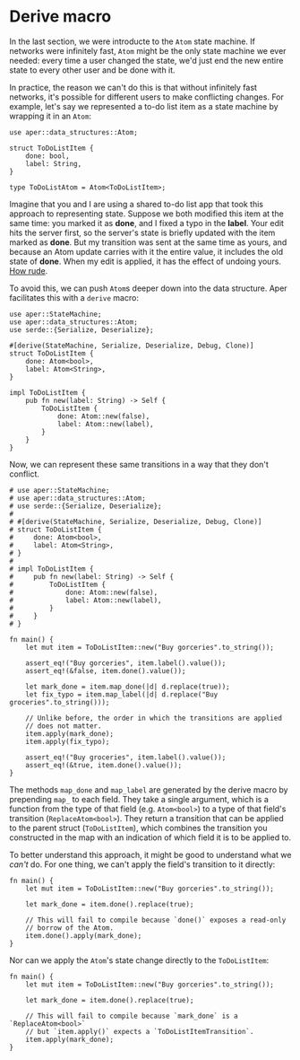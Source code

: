# Derive macro

In the last section, we were introducte to the `Atom` state machine.
If networks were infinitely fast, `Atom` might be the only state 
machine we ever needed: every time a user changed the state, we'd 
just end the new entire state to every other user and be done with it.

In practice, the reason we can't do this is that without infinitely 
fast networks, it's possible for different users to make conflicting 
changes. For example, let's say we represented a to-do list item
as a state machine by wrapping it in an `Atom`:

```rust,noplaypen
use aper::data_structures::Atom;

struct ToDoListItem {
    done: bool,
    label: String,
}

type ToDoListAtom = Atom<ToDoListItem>;
```

Imagine that you and I are using a shared to-do list app that took
this approach to representing state. Suppose we both modified this 
item at the same time: you marked it as **done**, and I fixed a typo 
in the **label**. Your edit hits the server first, so the server's 
state is briefly updated with the item marked as **done**. But my 
transition was sent at the same time as yours, and because an Atom 
update carries with it the entire value, it includes the old state
of **done**. When my edit is applied, it has the effect of undoing
yours. [How rude](https://www.youtube.com/watch?v=gcyOoPDlSuU).

To avoid this, we can push `Atom`s deeper down into the data 
structure. Aper facilitates this with a `derive` macro:

```rust,noplaypen
use aper::StateMachine;
use aper::data_structures::Atom;
use serde::{Serialize, Deserialize};

#[derive(StateMachine, Serialize, Deserialize, Debug, Clone)]
struct ToDoListItem {
    done: Atom<bool>,
    label: Atom<String>,
}

impl ToDoListItem {
    pub fn new(label: String) -> Self {
        ToDoListItem {
            done: Atom::new(false),
            label: Atom::new(label),
        }
    }
}
```

Now, we can represent these same transitions in a way that they don't 
conflict.

```rust,noplaypen
# use aper::StateMachine;
# use aper::data_structures::Atom;
# use serde::{Serialize, Deserialize};
# 
# #[derive(StateMachine, Serialize, Deserialize, Debug, Clone)]
# struct ToDoListItem {
#     done: Atom<bool>,
#     label: Atom<String>,
# }
# 
# impl ToDoListItem {
#     pub fn new(label: String) -> Self {
#         ToDoListItem {
#             done: Atom::new(false),
#             label: Atom::new(label),
#         }
#     }
# }

fn main() {
    let mut item = ToDoListItem::new("Buy gorceries".to_string());

    assert_eq!("Buy gorceries", item.label().value());
    assert_eq!(&false, item.done().value());

    let mark_done = item.map_done(|d| d.replace(true));
    let fix_typo = item.map_label(|d| d.replace("Buy groceries".to_string()));

    // Unlike before, the order in which the transitions are applied
    // does not matter.
    item.apply(mark_done);
    item.apply(fix_typo);

    assert_eq!("Buy groceries", item.label().value());
    assert_eq!(&true, item.done().value());
}
```

The methods `map_done` and `map_label` are generated by the derive 
macro by prepending `map_` to each field. They take a single argument, 
which is a function from the type of that field (e.g. `Atom<bool>`) to 
a type of that field's transition (`ReplaceAtom<bool>`). They return a 
transition that can be applied to the parent struct (`ToDoListItem`), 
which combines the transition you constructed in the map with an 
indication of which field it is to be applied to.

To better understand this approach, it might be good to understand 
what we *can't* do. For one thing, we can't apply the field's 
transition to it directly:

```rust,ignore
fn main() {
    let mut item = ToDoListItem::new("Buy gorceries".to_string());

    let mark_done = item.done().replace(true);

    // This will fail to compile because `done()` exposes a read-only
    // borrow of the Atom.
    item.done().apply(mark_done);
}
```

Nor can we apply the `Atom`'s state change directly to the 
`ToDoListItem`:

```rust,ignore
fn main() {
    let mut item = ToDoListItem::new("Buy gorceries".to_string());

    let mark_done = item.done().replace(true);

    // This will fail to compile because `mark_done` is a `ReplaceAtom<bool>`
    // but `item.apply()` expects a `ToDoListItemTransition`.
    item.apply(mark_done);
}
```